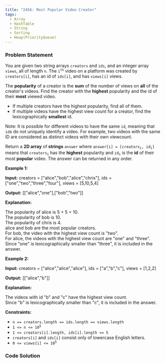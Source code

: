 ```yaml
---
title: "2456: Most Popular Video Creator"
tags:
  - Array
  - HashTable
  - String
  - Sorting
  - Heap(PriorityQueue)
---
```

### Problem Statement

<p>You are given two string arrays <code>creators</code> and <code>ids</code>, and an integer array <code>views</code>, all of length <code>n</code>. The <code>i<sup>th</sup></code> video on a platform was created by <code>creators[i]</code>, has an id of <code>ids[i]</code>, and has <code>views[i]</code> views.</p>

<p>The <strong>popularity</strong> of a creator is the <strong>sum</strong> of the number of views on <strong>all</strong> of the creator&#39;s videos. Find the creator with the <strong>highest</strong> popularity and the id of their <strong>most</strong> viewed video.</p>

<ul>
	<li>If multiple creators have the highest popularity, find all of them.</li>
	<li>If multiple videos have the highest view count for a creator, find the lexicographically <strong>smallest</strong> id.</li>
</ul>

<p>Note: It is possible for different videos to have the same <code>id</code>, meaning that <code>id</code>s do not uniquely identify a video. For example, two videos with the same ID are considered as distinct videos with their own viewcount.</p>

<p>Return<em> </em>a <strong>2D array</strong> of <strong>strings</strong> <code>answer</code> where <code>answer[i] = [creators<sub>i</sub>, id<sub>i</sub>]</code> means that <code>creators<sub>i</sub></code> has the <strong>highest</strong> popularity and <code>id<sub>i</sub></code> is the <strong>id</strong> of their most <strong>popular</strong> video. The answer can be returned in any order.</p>


<p><strong class="example">Example 1:</strong></p>

<div class="example-block">
<p><strong>Input:</strong> <span class="example-io">creators = [&quot;alice&quot;,&quot;bob&quot;,&quot;alice&quot;,&quot;chris&quot;], ids = [&quot;one&quot;,&quot;two&quot;,&quot;three&quot;,&quot;four&quot;], views = [5,10,5,4]</span></p>

<p><strong>Output:</strong> <span class="example-io">[[&quot;alice&quot;,&quot;one&quot;],[&quot;bob&quot;,&quot;two&quot;]]</span></p>

<p><strong>Explanation:</strong></p>

<p>The popularity of alice is 5 + 5 = 10.<br />
The popularity of bob is 10.<br />
The popularity of chris is 4.<br />
alice and bob are the most popular creators.<br />
For bob, the video with the highest view count is &quot;two&quot;.<br />
For alice, the videos with the highest view count are &quot;one&quot; and &quot;three&quot;. Since &quot;one&quot; is lexicographically smaller than &quot;three&quot;, it is included in the answer.</p>
</div>

<p><strong class="example">Example 2:</strong></p>

<div class="example-block">
<p><strong>Input:</strong> <span class="example-io">creators = [&quot;alice&quot;,&quot;alice&quot;,&quot;alice&quot;], ids = [&quot;a&quot;,&quot;b&quot;,&quot;c&quot;], views = [1,2,2]</span></p>

<p><strong>Output:</strong> <span class="example-io">[[&quot;alice&quot;,&quot;b&quot;]]</span></p>

<p><strong>Explanation:</strong></p>

<p>The videos with id &quot;b&quot; and &quot;c&quot; have the highest view count.<br />
Since &quot;b&quot; is lexicographically smaller than &quot;c&quot;, it is included in the answer.</p>
</div>


<p><strong>Constraints:</strong></p>

<ul>
	<li><code>n == creators.length == ids.length == views.length</code></li>
	<li><code>1 &lt;= n &lt;= 10<sup>5</sup></code></li>
	<li><code>1 &lt;= creators[i].length, ids[i].length &lt;= 5</code></li>
	<li><code>creators[i]</code> and <code>ids[i]</code> consist only of lowercase English letters.</li>
	<li><code>0 &lt;= views[i] &lt;= 10<sup>5</sup></code></li>
</ul>


### Code Solution

```python

```
